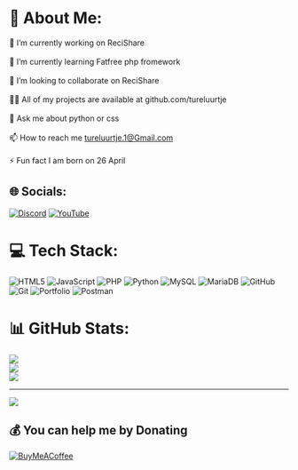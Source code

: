 # 💫 About Me:
🔭 I’m currently working on ReciShare<br><br>🌱 I’m currently learning Fatfree php fromework<br><br>👯 I’m looking to collaborate on ReciShare<br><br>👨‍💻 All of my projects are available at github.com/tureluurtje<br><br>💬 Ask me about python or css<br><br>📫 How to reach me tureluurtje.1@Gmail.com<br><br>⚡ Fun fact I am born on 26 April


## 🌐 Socials:
[![Discord](https://img.shields.io/badge/Discord-%237289DA.svg?logo=discord&logoColor=white)](https://discord.gg/tureluurtje) [![YouTube](https://img.shields.io/badge/YouTube-%23FF0000.svg?logo=YouTube&logoColor=white)](https://youtube.com/@@tureluurtje1) 

# 💻 Tech Stack:
![HTML5](https://img.shields.io/badge/html5-%23E34F26.svg?style=for-the-badge&logo=html5&logoColor=white) ![JavaScript](https://img.shields.io/badge/javascript-%23323330.svg?style=for-the-badge&logo=javascript&logoColor=%23F7DF1E) ![PHP](https://img.shields.io/badge/php-%23777BB4.svg?style=for-the-badge&logo=php&logoColor=white) ![Python](https://img.shields.io/badge/python-3670A0?style=for-the-badge&logo=python&logoColor=ffdd54) ![MySQL](https://img.shields.io/badge/mysql-4479A1.svg?style=for-the-badge&logo=mysql&logoColor=white) ![MariaDB](https://img.shields.io/badge/MariaDB-003545?style=for-the-badge&logo=mariadb&logoColor=white) ![GitHub](https://img.shields.io/badge/github-%23121011.svg?style=for-the-badge&logo=github&logoColor=white) ![Git](https://img.shields.io/badge/git-%23F05033.svg?style=for-the-badge&logo=git&logoColor=white) ![Portfolio](https://img.shields.io/badge/Portfolio-%23000000.svg?style=for-the-badge&logo=firefox&logoColor=#FF7139) ![Postman](https://img.shields.io/badge/Postman-FF6C37?style=for-the-badge&logo=postman&logoColor=white)
# 📊 GitHub Stats:
![](https://github-readme-stats.vercel.app/api?username=tureluurtje&theme=dark&hide_border=true&include_all_commits=true&count_private=true)<br/>
![](https://github-readme-streak-stats.herokuapp.com/?user=tureluurtje&theme=dark&hide_border=true)<br/>
![](https://github-readme-stats.vercel.app/api/top-langs/?username=tureluurtje&theme=dark&hide_border=true&include_all_commits=true&count_private=true&layout=compact)

---
[![](https://visitcount.itsvg.in/api?id=tureluurtje&icon=10&color=13)](https://visitcount.itsvg.in)

  ## 💰 You can help me by Donating
  [![BuyMeACoffee](https://img.shields.io/badge/Buy%20Me%20a%20Coffee-ffdd00?style=for-the-badge&logo=buy-me-a-coffee&logoColor=black)](https://buymeacoffee.com/tureluurtje) 

  
<!-- Proudly created with GPRM ( https://gprm.itsvg.in ) -->
